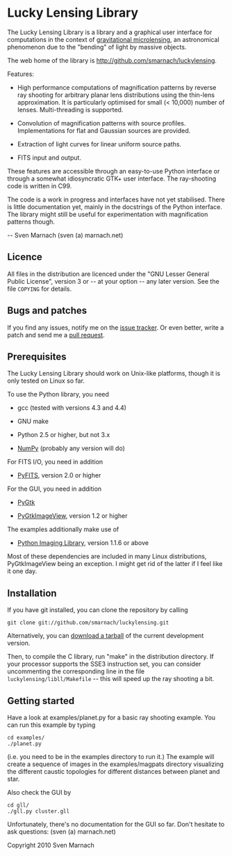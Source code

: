 Lucky Lensing Library
=====================

The Lucky Lensing Library is a library and a graphical user interface
for computations in the context of [gravitational microlensing][1], an
astronomical phenomenon due to the "bending" of light by massive
objects.

The web home of the library is
<http://github.com/smarnach/luckylensing>.

Features:

  * High performance computations of magnification patterns by reverse
    ray shooting for arbitrary planar lens distributions using the
    thin-lens approximation.  It is particularly optimised for small
    (< 10,000) number of lenses.  Multi-threading is supported.

  * Convolution of magnification patterns with source profiles.
    Implementations for flat and Gaussian sources are provided.

  * Extraction of light curves for linear uniform source paths.

  * FITS input and output.

These features are accessible through an easy-to-use Python interface
or through a somewhat idiosyncratic GTK+ user interface.  The
ray-shooting code is written in C99.

The code is a work in progress and interfaces have not yet stabilised.
There is little documentation yet, mainly in the docstrings of the
Python interface.  The library might still be useful for
experimentation with magnification patterns though.

  -- Sven Marnach (sven (a) marnach.net)

Licence
-------

All files in the distribution are licenced under the "GNU Lesser
General Public License", version 3 or -- at your option -- any later
version.  See the file `COPYING` for details.

Bugs and patches
----------------

If you find any issues, notify me on the [issue tracker][3].  Or even
better, write a patch and send me a [pull request][4].

Prerequisites
-------------

The Lucky Lensing Library should work on Unix-like platforms, though
it is only tested on Linux so far.

To use the Python library, you need

  * gcc (tested with versions 4.3 and 4.4)

  * GNU make

  * Python 2.5 or higher, but not 3.x

  * [NumPy][5] (probably any version will do)

For FITS I/O, you need in addition

  * [PyFITS][6], version 2.0 or higher

For the GUI, you need in addition

  * [PyGtk][7]

  * [PyGtkImageView][8], version 1.2 or higher

The examples additionally make use of

  * [Python Imaging Library][9], version 1.1.6 or above

Most of these dependencies are included in many Linux distributions,
PyGtkImageView being an exception.  I might get rid of the latter if I
feel like it one day.

Installation
------------

If you have git installed, you can clone the repository by calling

    git clone git://github.com/smarnach/luckylensing.git

Alternatively, you can [download a tarball][10] of the current
development version.

Then, to compile the C library, run "make" in the distribution
directory.  If your processor supports the SSE3 instruction set, you
can consider uncommenting the corresponding line in the file
`luckylensing/libll/Makefile` -- this will speed up the ray shooting a
bit.

Getting started
---------------

Have a look at examples/planet.py for a basic ray shooting example.
You can run this example by typing

    cd examples/
    ./planet.py

(i.e. you need to be in the examples directory to run it.)  The
example will create a sequence of images in the examples/magpats
directory visualizing the different caustic topologies for different
distances between planet and star.

Also check the GUI by

    cd gll/
    ./gll.py cluster.gll

Unfortunately, there's no documentation for the GUI so far.  Don't
hesitate to ask questions: (sven (a) marnach.net)

  [1]: http://en.wikipedia.org/wiki/Microlensing
  [3]: http://github.com/smarnach/luckylensing/issues
  [4]: http://help.github.com/pull-requests/
  [5]: http://numpy.scipy.org/
  [6]: http://www.stsci.edu/resources/software_hardware/pyfits
  [7]: http://www.pygtk.org/
  [8]: http://trac.bjourne.webfactional.com/
  [9]: http://www.pythonware.com/products/pil/
 [10]: http://github.com/smarnach/luckylensing/tarball/master

Copyright 2010 Sven Marnach
